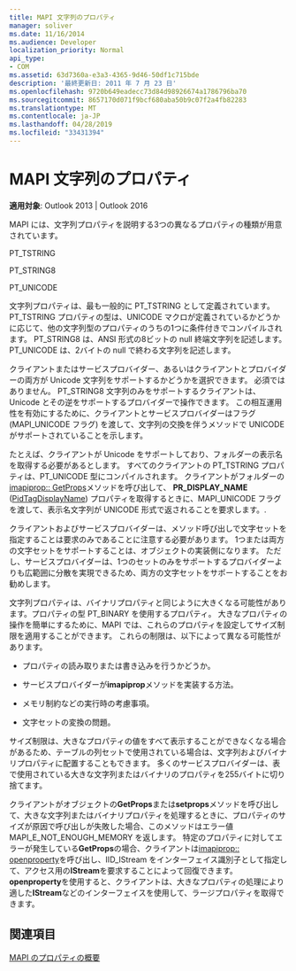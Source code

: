 ```yaml
---
title: MAPI 文字列のプロパティ
manager: soliver
ms.date: 11/16/2014
ms.audience: Developer
localization_priority: Normal
api_type:
- COM
ms.assetid: 63d7360a-e3a3-4365-9d46-50df1c715bde
description: '最終更新日: 2011 年 7 月 23 日'
ms.openlocfilehash: 9720b649eadecc73d84d98926674a1786796ba70
ms.sourcegitcommit: 8657170d071f9bcf680aba50b9c07f2a4fb82283
ms.translationtype: MT
ms.contentlocale: ja-JP
ms.lasthandoff: 04/28/2019
ms.locfileid: "33431394"
---
```

# <a name="mapi-string-properties"></a>MAPI 文字列のプロパティ

  
  
**適用対象**: Outlook 2013 | Outlook 2016 
  
MAPI には、文字列プロパティを説明する3つの異なるプロパティの種類が用意されています。
  
PT_TSTRING
  
PT_STRING8
  
PT_UNICODE
  
文字列プロパティは、最も一般的に PT_TSTRING として定義されています。 PT_TSTRING プロパティの型は、UNICODE マクロが定義されているかどうかに応じて、他の文字列型のプロパティのうちの1つに条件付きでコンパイルされます。 PT_STRING8 は、ANSI 形式の8ビットの null 終端文字列を記述します。PT_UNICODE は、2バイトの null で終わる文字列を記述します。 
  
クライアントまたはサービスプロバイダー、あるいはクライアントとプロバイダーの両方が Unicode 文字列をサポートするかどうかを選択できます。 必須ではありません。 PT_STRING8 文字列のみをサポートするクライアントは、Unicode とその逆をサポートするプロバイダーで操作できます。 この相互運用性を有効にするために、クライアントとサービスプロバイダーはフラグ (MAPI_UNICODE フラグ) を渡して、文字列の交換を伴うメソッドで UNICODE がサポートされていることを示します。 
  
たとえば、クライアントが Unicode をサポートしており、フォルダーの表示名を取得する必要があるとします。 すべてのクライアントの PT_TSTRING プロパティは、PT_UNICODE 型にコンパイルされます。 クライアントがフォルダーの[imapiprop:: GetProps](imapiprop-getprops.md)メソッドを呼び出して、 **PR_DISPLAY_NAME** ([PidTagDisplayName](pidtagdisplayname-canonical-property.md)) プロパティを取得するときに、MAPI_UNICODE フラグを渡して、表示名文字列が UNICODE 形式で返されることを要求します。. 
  
クライアントおよびサービスプロバイダーは、メソッド呼び出しで文字セットを指定することは要求のみであることに注意する必要があります。 1つまたは両方の文字セットをサポートすることは、オブジェクトの実装側になります。 ただし、サービスプロバイダーは、1つのセットのみをサポートするプロバイダーよりも広範囲に分散を実現できるため、両方の文字セットをサポートすることをお勧めします。 
  
文字列プロパティは、バイナリプロパティと同じように大きくなる可能性があります。プロパティの型 PT_BINARY を使用するプロパティ。 大きなプロパティの操作を簡単にするために、MAPI では、これらのプロパティを設定してサイズ制限を適用することができます。 これらの制限は、以下によって異なる可能性があります。
  
- プロパティの読み取りまたは書き込みを行うかどうか。
    
- サービスプロバイダーが**imapiprop**メソッドを実装する方法。 
    
- メモリ制約などの実行時の考慮事項。
    
- 文字セットの変換の問題。 
    
サイズ制限は、大きなプロパティの値をすべて表示することができなくなる場合があるため、テーブルの列セットで使用されている場合は、文字列およびバイナリプロパティに配置することもできます。 多くのサービスプロバイダーは、表で使用されている大きな文字列またはバイナリのプロパティを255バイトに切り捨てます。 
  
クライアントがオブジェクトの**GetProps**または**setprops**メソッドを呼び出して、大きな文字列またはバイナリプロパティを処理するときに、プロパティのサイズが原因で呼び出しが失敗した場合、このメソッドはエラー値 MAPI_E_NOT_ENOUGH_MEMORY を返します。 特定のプロパティに対してエラーが発生している**GetProps**の場合、クライアントは[imapiprop:: openproperty](imapiprop-openproperty.md)を呼び出し、IID_IStream をインターフェイス識別子として指定して、アクセス用の**IStream**を要求することによって回復できます。 **openproperty**を使用すると、クライアントは、大きなプロパティの処理により適した**IStream**などのインターフェイスを使用して、ラージプロパティを取得できます。 
  
## <a name="see-also"></a>関連項目



[MAPI のプロパティの概要](mapi-property-overview.md)

